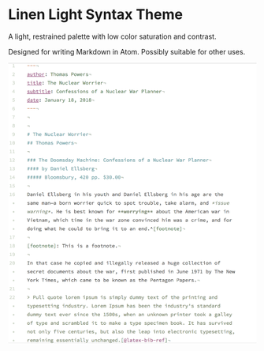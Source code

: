 # Linen Light Syntax Theme

A light, restrained palette with low color saturation and contrast. 

Designed for writing Markdown in Atom. Possibly suitable for other uses.

![](linen_light_screenshot.png)

